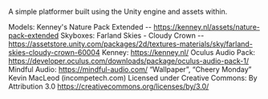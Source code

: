 A simple platformer built using the Unity engine and assets within.

Models: Kenney's Nature Pack Extended -- https://kenney.nl/assets/nature-pack-extended
Skyboxes: Farland Skies - Cloudy Crown -- https://assetstore.unity.com/packages/2d/textures-materials/sky/farland-skies-cloudy-crown-60004
Kenney: https://kenney.nl/
Oculus Audio Pack: https://developer.oculus.com/downloads/package/oculus-audio-pack-1/
Mindful Audio: https://mindful-audio.com/
“Wallpaper”, “Cheery Monday” Kevin MacLeod (incompetech.com)
Licensed under Creative Commons: By Attribution 3.0
https://creativecommons.org/licenses/by/3.0/
